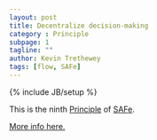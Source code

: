 ```yaml
---
layout: post
title: Decentralize decision-making
category : Principle
subpage: 1
tagline: ""
author: Kevin Trethewey
tags: [flow, SAFe]
---
```

{% include JB/setup %}

This is the ninth [Principle](/principles.html) of [SAFe](/archetype/SAFe/).

[More info here.](http://scaledagileframework.com/decentralize-decision-making/)